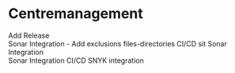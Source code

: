 # Centremanagement 
Add Release  
Sonar Integration - Add exclusions files-directories
CI/CD
sit
Sonar Integration    
Sonar Integration
CI/CD
SNYK integration

